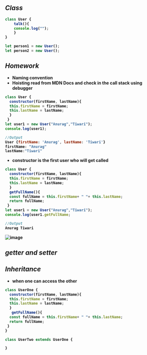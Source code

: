 ## <b>_Class_

```javascript
class User {
    talk(){
    console.log("");
    }
}

let person1 = new User();
let person2 = new User();
```


## <b>_Homework_</b>
- Naming convention
- Hoisting read from MDN Docs and check in the call stack using debugger

```javascript
class User {
  constructor(firstName, lastName){
  this.firstName = firstName;
  this.lastName = lastName;
  }
 }
let user1 = new User("Anurag","Tiwari"); 
console.log(user1);

//Output
User {firstName: 'Anurag', lastName: 'Tiwari'}
firstName: "Anurag"
lastName:"Tiwari"
```
- constructor is the first user who will get called

```javascript
class User {
  constructor(firstName, lastName){
  this.firstName = firstName;
  this.lastName = lastName;
  }
  getFullName(){
  const fullName = this.firstName+ " "+ this.lastName;
  return fullName;
 }
let user1 = new User("Anurag","Tiwari"); 
console.log(user1.getFullName;

//Output
Anurag Tiwari
```
![image](https://user-images.githubusercontent.com/91872149/189471813-e2bef284-e905-47f1-b34c-e54d6e66d382.png)

## _getter and setter_

## _Inheritance_
- when one can access the other

```javascript
class UserOne {
  constructor(firstName, lastName){
  this.firstName = firstName;
  this.lastName = lastName;
  }
   getFullName(){
  const fullName = this.firstName+ " "+ this.lastName;
  return fullName;
 }
}

class UserTwo extends UserOne {

}
```  
</b>
